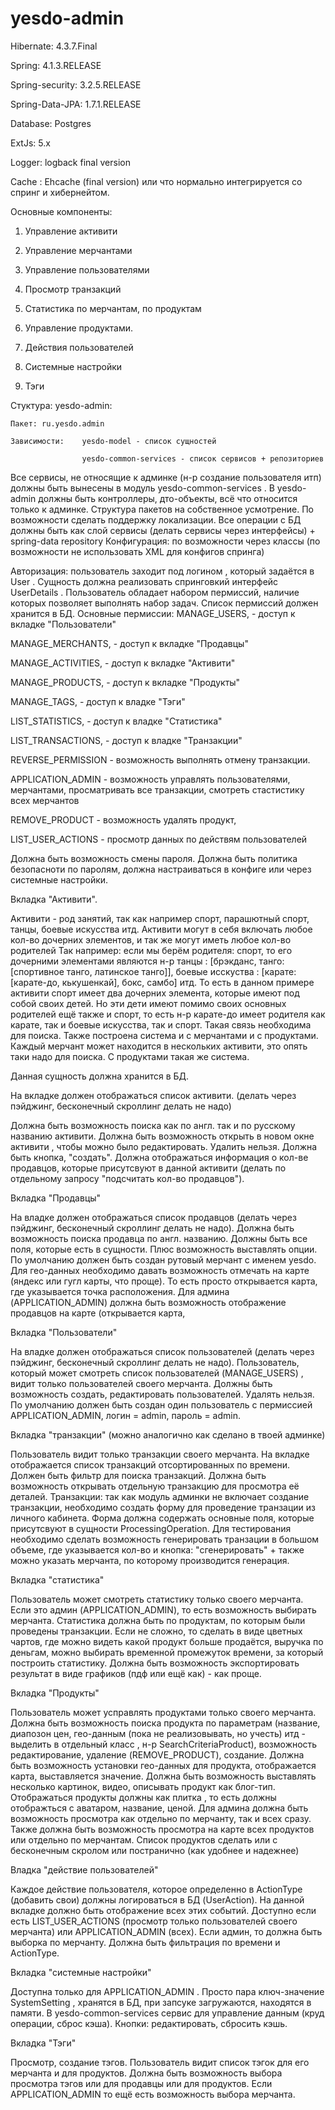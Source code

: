 yesdo-admin
===========
Hibernate: 4.3.7.Final

Spring: 4.1.3.RELEASE

Spring-security: 3.2.5.RELEASE

Spring-Data-JPA: 1.7.1.RELEASE

Database: Postgres

ExtJs: 5.x

Logger: logback final version

Cache : Ehcache (final version) или что нормально интегрируется со спринг и хибернейтом.


Основные компоненты:
1. Управление активити

2. Управление мерчантами

3. Управление пользователями

4. Просмотр транзакций

5. Статистика по мерчантам, по продуктам

6. Управление продуктами.

7. Действия пользователей

8. Системные настройки

9. Тэги 


Стуктура: 
yesdo-admin:

	Пакет: ru.yesdo.admin
	
	Зависимости: 	yesdo-model - список сущностей
	
					yesdo-common-services - список сервисов + репозиториев
					
Все сервисы, не относящие к админке (н-р создание пользователя итп) должны быть вынесены в модуль yesdo-common-services . В yesdo-admin должны быть контроллеры, дто-объекты, всё что относится только к админке. Структура пакетов на собственное усмотрение.
По возможности сделать поддержку локализации.
Все операции с БД должны быть как слой сервисы (делать сервисы через интерфейсы) + spring-data repository
Конфигурация: по возможности через классы (по возможности не использовать XML для конфигов спринга)

	
Авторизация: пользователь заходит под логином , который задаётся в User . Сущность должна реализовать спринговкий интерфейс UserDetails .
Пользователь обладает набором пермиссий, наличие которых позволяет выполнять набор задач. Список пермиссий должен хранится в БД.
Основные пермиссии:
MANAGE_USERS, - доступ к вкладке "Пользователи"

MANAGE_MERCHANTS, - доступ к вкладке "Продавцы"

MANAGE_ACTIVITIES, - доступ к вкладке "Активити"

MANAGE_PRODUCTS, - доступ к вкладке "Продукты"

MANAGE_TAGS, - доступ к владке "Тэги"

LIST_STATISTICS, - доступ к владке "Статистика"

LIST_TRANSACTIONS, - доступ к владке "Транзакции"

REVERSE_PERMISSION - возможность выполнять отмену транзакции.

APPLICATION_ADMIN - возможность управлять пользователями, мерчантами, просматривать все транзакции, смотреть стастистику всех мерчантов

REMOVE_PRODUCT - возможность удалять продукт,

LIST_USER_ACTIONS - просмотр данных по действям пользователей

Должна быть возможность смены пароля. Должна быть политика безопасноти по паролям, должна настраиваться в конфиге или через системные настройки.


Вкладка "Активити". 

Активити - род занятий, так как например спорт, парашютный спорт, танцы, боевые искусства итд.
Активити могут в себя включать любое кол-во дочерних элементов, и так же могут иметь любое кол-во родителей
Так например: если мы берём родителя: спорт, то его дочерними элементами являются н-р танцы : [брэкданс, танго: [спортивное танго, латинское танго]],
боевые исскуства : [карате: [карате-до, кькушенкай], бокс, самбо] итд. То есть в данном примере активити спорт имеет
два дочерних элемента, которые имеют под собой своих детей. Но эти дети имеют помимо своих основных родителей ещё также и спорт,
то есть н-р карате-до имеет родителя как карате, так и боевые искусства, так и спорт. Такая связь необходима для поиска.
Также построена система и с мерчантами и с продуктами. Каждый мерчант может находится в нескольких активити, это опять таки
надо для поиска. С продуктами такая же система.

Данная сущность должна хранится в БД.

На вкладке должен отображаться список активити. (делать через пэйджинг, бесконечный скроллинг делать не надо)

Должна быть возможность поиска как по англ. так и по русскому названию активити.
Должна быть возможность открыть в новом окне активити , чтобы можно было редактировать. Удалить нельзя. Должна быть кнопка, "создать".
Должна отображаться информация о кол-ве продавцов, которые присутсвуют в данной активити (делать по отдельному запросу "подсчитать кол-во продавцов").


Вкладка "Продавцы"

На владке должен отображаться список продавцов (делать через пэйджинг, бесконечный скроллинг делать не надо).
Должна быть возможность поиска продавца по англ. названию.
Должны быть все поля, которые есть в сущности. Плюс возможность выставлять опции.
По умолчанию должен быть создан рутовый мерчант с именем yesdo.
Для гео-данных необходимо давать возможность отмечать на карте (яндекс или гугл карты, что проще). То есть просто открывается карта, где указывается точка расположения.
Для админа (APPLICATION_ADMIN) должна быть возможность отображение продавцов на карте (открывается карта, 

Вкладка "Пользователи" 

На владке должен отображаться список пользователей (делать через пэйджинг, бесконечный скроллинг делать не надо). Пользователь, который может смотреть список пользователей (MANAGE_USERS) , видит только пользователей своего мерчанта.
Должны быть возможность создать, редактировать пользователей. Удалять нельзя. 
По умолчанию должен быть создан один пользователь с пермиссией APPLICATION_ADMIN, логин = admin, пароль = admin. 

Вкладка "транзакции" (можно аналогично как сделано в твоей админке)

Пользователь видит только транзакции своего мерчанта. 
На вкладке отображается список транзакций отсортированных по времени. Должен быть фильтр для поиска транзакций. Должна быть возможность открывать отдельную транзакцию для просмотра её деталей. 
Транзакции: так как модуль админки не включает создание транзакции, необходимо создать форму для проведение транзации из личного кабинета. Форма должна содержать основные поля, которые присутсвуют в сущности ProcessingOperation. Для тестирования необходимо сделать возможность генерировать транзации в большом объеме, где указывается кол-во и кнопка: "сгенерировать" + также можно указать мерчанта, по которому производится генерация.

Вкладка "статистика"

Пользователь может смотреть статистику только своего мерчанта. Если это админ (APPLICATION_ADMIN), то есть возможность выбирать мерчанта.
Статистика должна быть по продуктам, по которым были проведены транзакции. Если не сложно, то сделать в виде цветных чартов, где можно видеть какой продукт больше продаётся, выручка по деньгам, можно выбирать временной промежуток времени, за который построить статистику. Должна быть возможность экспортировать результат в виде графиков (пдф или ещё как) - как проще. 

Вкладка "Продукты"

Пользователь может усправлять продуктами только своего мерчанта. Должна быть возможность поиска продукта по параметрам (название, диапозон цен, гео-данным (пока не реализовывать, но учесть) итд - выделить в отдельный класс , н-р SearchCriteriaProduct), возможность редактирование, удаление (REMOVE_PRODUCT), создание. Должна быть возможность установки гео-данных для продукта, отображается карта, выставляется значение. Должна быть возможность выставлять несколько картинок, видео, описывать продукт как блог-тип. Отображаться продукты должны как плитка , то есть должны отображться с аватаром, название, ценой. 
Для админа должна быть возможность просмотра как отдельно по мерчанту, так и всех сразу. Также должна быть возможность просмотра на карте всех продуктов или отдельно по мерчантам. 
Список продуктов сделать или с бесконечным скролом или постранично (как удобнее и надежнее)

Владка "действие пользователей" 

Каждое действие пользователя, которое определенно в ActionType (добавить свои) должны логироваться в БД (UserAction). На данной вкладке должно быть отображение всех этих событий. Доступно если есть LIST_USER_ACTIONS (просмотр только пользователей своего мерчанта) или APPLICATION_ADMIN (всех). Если админ, то должна быть выборка по мерчанту. Должна быть фильтрация по времени и ActionType.

Вкладка "системные настройки"

Доступна только для APPLICATION_ADMIN . Просто пара ключ-значение SystemSetting , хранятся в БД, при запсуке загружаются, находятся в памяти. В yesdo-common-services сервис для управление данным (круд операции, сброс кэша). Кнопки: редактировать, сбросить кэшь. 

Вкладка "Тэги"

Просмотр, создание тэгов. Пользователь видит список тэгок для его мерчанта и для продуктов. Должна быть возможность выбора просмотра тэгов или для продавцы или для продуктов. Если APPLICATION_ADMIN то ещё есть возможность выбора мерчанта. 

